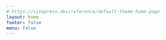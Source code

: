 ```yaml
---
# https://vitepress.dev/reference/default-theme-home-page
layout: home
footer: false
menu: false
---
```


<script setup lang="ts">
  import Blog from './.vitepress/compnents/Blog.vue'
</script>

<Blog />
